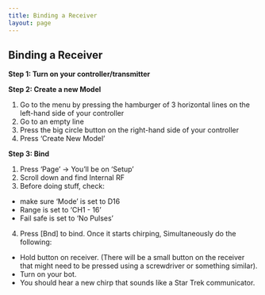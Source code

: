 ```yaml
---
title: Binding a Receiver
layout: page
---
```


## Binding a Receiver

**Step 1: Turn on your controller/transmitter**

**Step 2: Create a new Model**
1. Go to the menu by pressing the hamburger of 3 horizontal lines on the left-hand side of your controller
2. Go to an empty line 
3. Press the big circle button on the right-hand side of your controller
4. Press ‘Create New Model’

**Step 3: Bind**
1. Press ‘Page’ → You’ll be on ‘Setup’
2. Scroll down and find Internal RF
3. Before doing stuff, check:
-   make sure ‘Mode’ is set to D16 
-   Range is set to ‘CH1 - 16’
-   Fail safe is set to ‘No Pulses’
4. Press [Bnd] to bind. Once it starts chirping, Simultaneously do the following:
-   Hold button on receiver. (There will be a small button on the receiver that might need to be pressed using a screwdriver or something similar).
-   Turn on your bot.
-   You should hear a new chirp that sounds like a Star Trek communicator.
